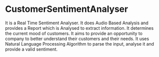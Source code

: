 # CustomerSentimentAnalyser
It is a Real Time Sentiment Analyser.
It does Audio Based Analysis and provides a Report which is Analysed to extract information. 
It determines the current mood of customers. 
It aims to provide an opportunity to company to better understand their customers and their needs. 
It uses Natural Language Processing Algorithm to parse the input, analyse it and provide a valid sentiment.
